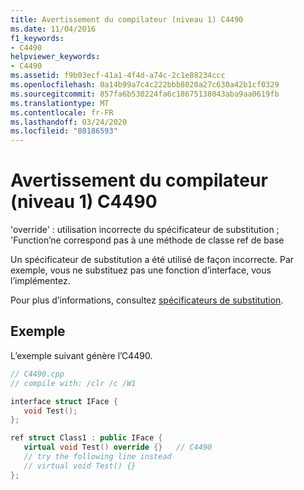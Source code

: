 ```yaml
---
title: Avertissement du compilateur (niveau 1) C4490
ms.date: 11/04/2016
f1_keywords:
- C4490
helpviewer_keywords:
- C4490
ms.assetid: f9b03ecf-41a1-4f4d-a74c-2c1e88234ccc
ms.openlocfilehash: 0a14b99a7c4c222bbb8020a27c630a42b1cf0329
ms.sourcegitcommit: 857fa6b530224fa6c18675138043aba9aa0619fb
ms.translationtype: MT
ms.contentlocale: fr-FR
ms.lasthandoff: 03/24/2020
ms.locfileid: "80186593"
---
```

# <a name="compiler-warning-level-1-c4490"></a>Avertissement du compilateur (niveau 1) C4490

'override' : utilisation incorrecte du spécificateur de substitution ; 'Function’ne correspond pas à une méthode de classe ref de base

Un spécificateur de substitution a été utilisé de façon incorrecte. Par exemple, vous ne substituez pas une fonction d’interface, vous l’implémentez.

Pour plus d’informations, consultez [spécificateurs de substitution](../../extensions/override-specifiers-cpp-component-extensions.md).

## <a name="example"></a>Exemple

L’exemple suivant génère l’C4490.

```cpp
// C4490.cpp
// compile with: /clr /c /W1

interface struct IFace {
   void Test();
};

ref struct Class1 : public IFace {
   virtual void Test() override {}   // C4490
   // try the following line instead
   // virtual void Test() {}
};
```
